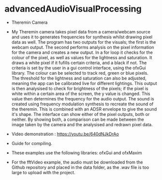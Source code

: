 # advancedAudioVisualProcessing
 - Theremin Camera
 - My Theremin camera takes pixel data from a camera/webcam source and uses it to generates frequencies for synthesis whilst drawing pixel data as well. The program has two outputs for the visuals; the first is the webcam output. The second performs analysis on the pixel information for the camera and creates a new output. In a for loop it checks for the colour of the pixel, as well as values for the lightness and saturation. It draws a white pixel if it fufills certain criteria, and a black if not. The criteria is set by the user in a gui control interface, using the ofxGui library. The colour can be selected to track red, green or blue pixels. The threshold for the lightness and saturation can also be adjusted, meaning the app can be calibrated live for different lightings. This output is then analysised to check for brightness of the pixels; if the pixel is white within a certain area of the screen, the y value is changed. This value then determines the frequency for the audio output. The sound is created using frequency modulation synthesis to recreate the sound of the theremin. This is combined with an ADSR envelope to give the sound it's shape. The interface can show either of the pixel outputs, both or neither. By showing both, a comparison can be made between the image taken by the camera and the analysised and redrawn pixel data.
 - Video demonstration : https://youtu.be/640dNJkDrAo
 

- Guide for compiling.
- These examples use the following libraries: ofxGui and ofxMaxim
- For the fftVideo example, the audio must be downloaded from the Github repository and placed in the data folder, as the .wav file is too large to upload with the project.
